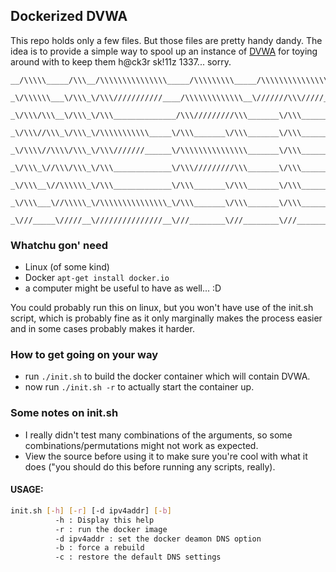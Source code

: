 ## Dockerized DVWA

This repo holds only a few files. But those files are pretty handy dandy.
The idea is to provide a simple way to spool up an instance of [DVWA](https://github.com/ethicalhack3r/DVWA) for toying around with to keep them h@ck3r sk!11z 1337... sorry.

```
__/\\\\\_____/\\\__/\\\\\\\\\\\\\\\_____/\\\\\\\\\_____/\\\\\\\\\\\\\\\_______/\\\\\_________________________/\\\____/\\\_____        
 _\/\\\\\\___\/\\\_\/\\\///////////____/\\\\\\\\\\\\\__\///////\\\/////______/\\\///\\\______________________/\\/\\__\///\\\___       
  _\/\\\/\\\__\/\\\_\/\\\______________/\\\/////////\\\_______\/\\\_________/\\\/__\///\\\___________________/\\\//\\___\//\\\__      
   _\/\\\//\\\_\/\\\_\/\\\\\\\\\\\_____\/\\\_______\/\\\_______\/\\\________/\\\______\//\\\_________________\//__\//_____\//\\\_     
    _\/\\\\//\\\\/\\\_\/\\\///////______\/\\\\\\\\\\\\\\\_______\/\\\_______\/\\\_______\/\\\____________/\\\_______________\/\\\_    
     _\/\\\_\//\\\/\\\_\/\\\_____________\/\\\/////////\\\_______\/\\\_______\//\\\______/\\\____________\///________________/\\\__   
      _\/\\\__\//\\\\\\_\/\\\_____________\/\\\_______\/\\\_______\/\\\________\///\\\__/\\\_________________________________/\\\___  
       _\/\\\___\//\\\\\_\/\\\\\\\\\\\\\\\_\/\\\_______\/\\\_______\/\\\__________\///\\\\\/________________/\\\____________/\\\/____ 
        _\///_____\/////__\///////////////__\///________\///________\///_____________\/////_________________\///____________\///______
```

### Whatchu gon' need
- Linux (of some kind)
- Docker `apt-get install docker.io`
- a computer might be useful to have as well... :D

You could probably run this on linux, but you won't have use of the init.sh script, which is probably fine
as it only marginally makes the process easier and in some cases probably makes it harder.

### How to get going on your way
- run `./init.sh` to build the docker container which will contain DVWA.
- now run `./init.sh -r` to actually start the container up.

### Some notes on init.sh
- I really didn't test many combinations of the arguments, so some combinations/permutations might not work as expected.
- View the source before using it to make sure you're cool with what it does ("you should do this before running any scripts, really).

#### USAGE:
``` sh
init.sh [-h] [-r] [-d ipv4addr] [-b]
          -h : Display this help
          -r : run the docker image
          -d ipv4addr : set the docker deamon DNS option
          -b : force a rebuild
          -c : restore the default DNS settings
```
